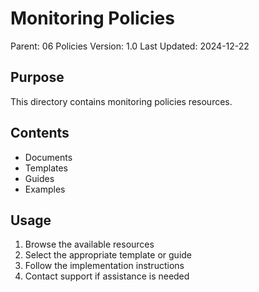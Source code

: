 # Monitoring Policies
Parent: 06 Policies
Version: 1.0
Last Updated: 2024-12-22

## Purpose
This directory contains monitoring policies resources.

## Contents
- Documents
- Templates
- Guides
- Examples

## Usage
1. Browse the available resources
2. Select the appropriate template or guide
3. Follow the implementation instructions
4. Contact support if assistance is needed
